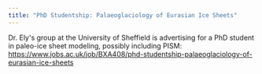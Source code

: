 ```yaml
---
title: "PhD Studentship: Palaeoglaciology of Eurasian Ice Sheets"
---
```


Dr. Ely's group at the University of Sheffield is advertising for a PhD
student in paleo-ice sheet modeling, possibly including PISM:
<https://www.jobs.ac.uk/job/BXA408/phd-studentship-palaeoglaciology-of-eurasian-ice-sheets>
